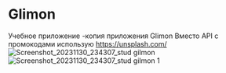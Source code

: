 # Glimon
Учебное приложение -копия приложения Glimon
Вместо API с промокодами использую https://unsplash.com/ 
![Screenshot_20231130_234307_stud gilmon](https://github.com/GordienkoRoman/Glimon/assets/44196911/180b057b-e287-4c83-ad32-94d85f0dc02b)
![Screenshot_20231130_234307_stud gilmon 1](https://github.com/GordienkoRoman/Glimon/assets/44196911/4bc2840c-1cef-46af-b7e2-e36538548211)

